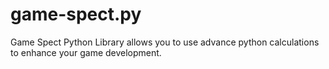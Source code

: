 # game-spect.py
Game Spect Python Library allows you to use advance python calculations to enhance your game development.
